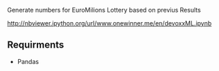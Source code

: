 Generate numbers for EuroMilions Lottery based on previus Results

http://nbviewer.ipython.org/url/www.onewinner.me/en/devoxxML.ipynb


<h2>Requirments</h2>
<ul>
	<li>Pandas</li>
</ul>